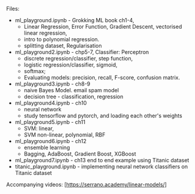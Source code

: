 Files:
* ml_playground.ipynb - Grokking ML book ch1-4,
  * Linear Regression, Error Function, Gradient Descent, vectorised linear regression,
  * intro to polynomial regression.
  * splitting dataset, Regularisation
* ml_playground2.ipynb - chp5-7, Classifier: Perceptron
  * discrete regression/classifier, step function,
  * logistic regression/classifier, sigmoid,
  * softmax;
  * Evaluating models: precision, recall, F-score, confusion matrix.
* ml_playground3.ipynb - ch8-9
  * naive Bayes Model. email spam model
  * decision tree - classification, regression
* ml_playground4.ipynb - ch10
  * neural network
  * study tensorflow and pytorch, and loading each other's weights
* ml_playground5.ipynb - ch11
  * SVM: linear,
  * SVM non-linear, polynomial, RBF
* ml_playground6.ipynb - ch12
  * ensemble learning
  * Bagging, AdaBoost, Gradient Boost, XGBoost  
* ml_playground7.ipynb - ch13 end to end example using Titanic dataset
* titanic_playground.ipynb - implementing neural network classifiers on Titanic dataset

  
Accompanying videos: [https://serrano.academy/linear-models/]

